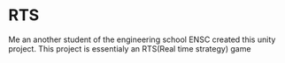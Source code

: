 # RTS

Me an another student of the engineering school ENSC created this unity project. 
This project is essentialy an RTS(Real time strategy) game
